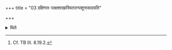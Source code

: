 +++
title = "03 दक्षिणतः प्लक्षशाखास्वितरान्पशूनासादयति"

+++

<details><summary>थिते</summary>

3. He places the (limbs of the) other animals on a Plakṣa branch on the sourthern (part of the built up Fire-alter).[^1]  

[^1]: Cf. TB III. 8.19.2.  
</details>
